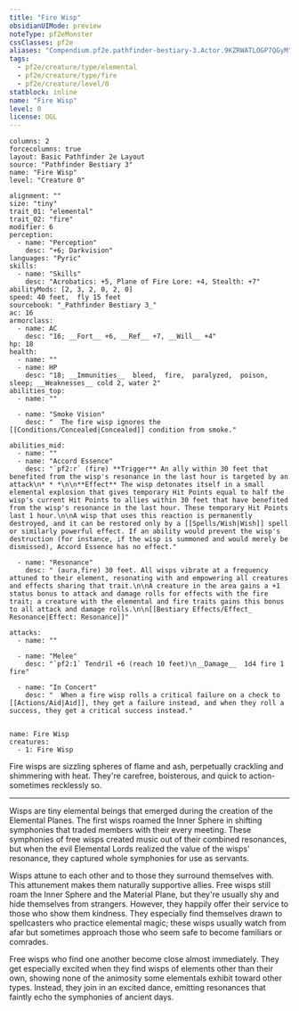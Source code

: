 ```yaml
---
title: "Fire Wisp"
obsidianUIMode: preview
noteType: pf2eMonster
cssClasses: pf2e
aliases: "Compendium.pf2e.pathfinder-bestiary-3.Actor.9KZRWATLOGP7QGyM" 
tags:
  - pf2e/creature/type/elemental
  - pf2e/creature/type/fire
  - pf2e/creature/level/0
statblock: inline
name: "Fire Wisp"
level: 0
license: OGL
---
```


```statblock
columns: 2
forcecolumns: true
layout: Basic Pathfinder 2e Layout
source: "Pathfinder Bestiary 3"
name: "Fire Wisp"
level: "Creature 0"

alignment: ""
size: "tiny"
trait_01: "elemental"
trait_02: "fire"
modifier: 6
perception:
  - name: "Perception"
    desc: "+6; Darkvision"
languages: "Pyric"
skills:
  - name: "Skills"
    desc: "Acrobatics: +5, Plane of Fire Lore: +4, Stealth: +7"
abilityMods: [2, 3, 2, 0, 2, 0]
speed: 40 feet,  fly 15 feet
sourcebook: "_Pathfinder Bestiary 3_"
ac: 16
armorclass:
  - name: AC
    desc: "16; __Fort__ +6, __Ref__ +7, __Will__ +4"
hp: 18
health:
  - name: ""
  - name: HP
    desc: "18; __Immunities__  bleed,  fire,  paralyzed,  poison,  sleep; __Weaknesses__ cold 2, water 2"
abilities_top:
  - name: ""

  - name: "Smoke Vision"
    desc: "  The fire wisp ignores the [[Conditions/Concealed|Concealed]] condition from smoke."

abilities_mid:
  - name: ""
  - name: "Accord Essence"
    desc: "`pf2:r` (fire) **Trigger** An ally within 30 feet that benefited from the wisp's resonance in the last hour is targeted by an attack\n* * *\n\n**Effect** The wisp detonates itself in a small elemental explosion that gives temporary Hit Points equal to half the wisp's current Hit Points to allies within 30 feet that have benefited from the wisp's resonance in the last hour. These temporary Hit Points last 1 hour.\n\nA wisp that uses this reaction is permanently destroyed, and it can be restored only by a [[Spells/Wish|Wish]] spell or similarly powerful effect. If an ability would prevent the wisp's destruction (for instance, if the wisp is summoned and would merely be dismissed), Accord Essence has no effect."

  - name: "Resonance"
    desc: " (aura,fire) 30 feet. All wisps vibrate at a frequency attuned to their element, resonating with and empowering all creatures and effects sharing that trait.\n\nA creature in the area gains a +1 status bonus to attack and damage rolls for effects with the fire trait; a creature with the elemental and fire traits gains this bonus to all attack and damage rolls.\n\n[[Bestiary Effects/Effect_ Resonance|Effect: Resonance]]"

attacks:
  - name: ""

  - name: "Melee"
    desc: "`pf2:1` Tendril +6 (reach 10 feet)\n__Damage__  1d4 fire 1 fire"

  - name: "In Concert"
    desc: "  When a fire wisp rolls a critical failure on a check to [[Actions/Aid|Aid]], they get a failure instead, and when they roll a success, they get a critical success instead."
 
```

```encounter-table
name: Fire Wisp
creatures:
  - 1: Fire Wisp
```



Fire wisps are sizzling spheres of flame and ash, perpetually crackling and shimmering with heat. They're carefree, boisterous, and quick to action-sometimes recklessly so.

* * *

Wisps are tiny elemental beings that emerged during the creation of the Elemental Planes. The first wisps roamed the Inner Sphere in shifting symphonies that traded members with their every meeting. These symphonies of free wisps created music out of their combined resonances, but when the evil Elemental Lords realized the value of the wisps' resonance, they captured whole symphonies for use as servants.

Wisps attune to each other and to those they surround themselves with. This attunement makes them naturally supportive allies. Free wisps still roam the Inner Sphere and the Material Plane, but they're usually shy and hide themselves from strangers. However, they happily offer their service to those who show them kindness. They especially find themselves drawn to spellcasters who practice elemental magic; these wisps usually watch from afar but sometimes approach those who seem safe to become familiars or comrades.

Free wisps who find one another become close almost immediately. They get especially excited when they find wisps of elements other than their own, showing none of the animosity some elementals exhibit toward other types. Instead, they join in an excited dance, emitting resonances that faintly echo the symphonies of ancient days.

